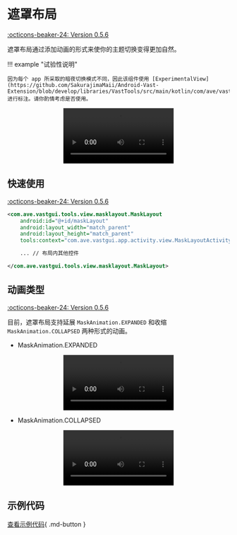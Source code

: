 # 遮罩布局

[:octicons-beaker-24: Version 0.5.6](https://sakurajimamaii.github.io/AVE-DOC/version/tools/#056)

遮罩布局通过添加动画的形式来使你的主题切换变得更加自然。

!!! example "试验性说明"

    因为每个 app 所采取的暗夜切换模式不同，因此该组件使用 [ExperimentalView](https://github.com/SakurajimaMaii/Android-Vast-Extension/blob/develop/libraries/VastTools/src/main/kotlin/com/ave/vastgui/tools/annotation/Experimental.kt) 进行标注。请你酌情考虑是否使用。

<center>
    <video width="250" controls="controls" autoplay="autoplay">
        <source src="../img/masklayout.mp4" type="video/mp4">
    </video>
</center>

## 快速使用

[:octicons-beaker-24: Version 0.5.6](https://sakurajimamaii.github.io/AVE-DOC/version/tools/#056)

```xml
<com.ave.vastgui.tools.view.masklayout.MaskLayout
    android:id="@+id/maskLayout"
    android:layout_width="match_parent"
    android:layout_height="match_parent"
    tools:context="com.ave.vastgui.app.activity.view.MaskLayoutActivity">

    ... // 布局内其他控件

</com.ave.vastgui.tools.view.masklayout.MaskLayout>
```

## 动画类型

[:octicons-beaker-24: Version 0.5.6](https://sakurajimamaii.github.io/AVE-DOC/version/tools/#056)

目前，遮罩布局支持延展 `MaskAnimation.EXPANDED` 和收缩 `MaskAnimation.COLLAPSED` 两种形式的动画。

- MaskAnimation.EXPANDED

<center>
    <video width="250" controls="controls" autoplay="autoplay">
        <source src="../img/masklayout.mp4" type="video/mp4">
    </video>
</center>

- MaskAnimation.COLLAPSED

<center>
    <video width="250" controls="controls" autoplay="autoplay">
        <source src="../img/masklayout_collapsed.mp4" type="video/mp4">
    </video>
</center>

## 示例代码

[查看示例代码](https://github.com/SakurajimaMaii/Android-Vast-Extension/blob/develop/app/src/main/kotlin/com/ave/vastgui/app/activity/view/MaskLayoutActivity.kt){ .md-button }
